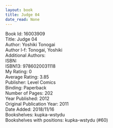 ```yaml
---
layout: book
title: Judge 04
date_read: None
---
```


Book Id: 16003909<br />
Title: Judge 04<br />
Author: Yoshiki Tonogai<br />
Author l-f: Tonogai, Yoshiki<br />
Additional Authors: <br />
ISBN: <br />
ISBN13: 9786020031118<br />
My Rating: 0<br />
Average Rating: 3.85<br />
Publisher: Level Comics<br />
Binding: Paperback<br />
Number of Pages: 202<br />
Year Published: 2012<br />
Original Publication Year: 2011<br />
Date Added: 2018/11/16<br />
Bookshelves: kupka-wstydu<br />
Bookshelves with positions: kupka-wstydu (#60)<br />

